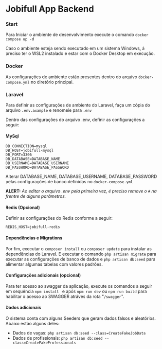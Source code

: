 # Jobifull App Backend

### Start

Para Iniciar o ambiente de desenvolvimento execute o comando ``docker compose up -d``

Caso o ambiente esteja sendo executado em um sistema Windows, á preciso ter o WSL2 instalado e estar com o Docker Desktop em execução.

### Docker
As configurações de ambiente estão presentes dentro do arquivo ``docker-compose.yml`` no diretório principal.

### Laravel
Para definir as configurações de ambiente do Laravel, faça um cópia do arquivo ``.env.axample`` e renomeie para ``.env``

Dentro das configurações do arquivo .env, definir as configurações a seguir:

#### MySql
``DB_CONNECTION=mysql``<br>
``DB_HOST=jobifull-mysql``<br>
``DB_PORT=3306``<br>
``DB_DATABASE=DATABASE_NAME``<br>
``DB_USERNAME=DATABASE_USERNAME``<br>
``DB_PASSWORD=DATABASE_PASSWORD``<br>

Alterar DATABASE_NAME, DATABASE_USERNAME, DATABASE_PASSWORD pelas configurações de banco definidas no ``docker-compose.yml``

<b>ALERT:</b> <i>Ao editar o arquivo .env pela primeira vez, é preciso remove o ``#`` na frentre de alguns parâmetros.</i>

#### Redis (Opcional)

Definir as configurações do Redis conforme a seguir:

``REDIS_HOST=jobifull-redis``

#### Dependências e Migrations

Por fim, executar o ``composer install`` ou ``composer update`` para instalar as dependências do Laravel. E executar o comando ``php artisan migrate`` para executar as configurações de banco de dados e ``php artisan db:seed`` para alimentar algumas tabelas com valores padrões.

#### Configurações adicionais (opcional)

Para ter acesso ao swagger da aplicação, execute os comandos a seguir em sequência ``npm install `` e após ``npm run dev`` ou ``npm run build`` para habilitar o acesso ao SWAGGER atráves da rota "``/swagger``".

#### Dados adicionais

O sistema conta com alguns Seeders que geram dados falsos e aleatórios. Abaixo estão alguns deles:
* Dados de vagas: ``php artisan db:seed --class=CreateFakeJobData``
* Dados de profissionais: ``php artisan db:seed --class=CreateFakeProfessionals``
